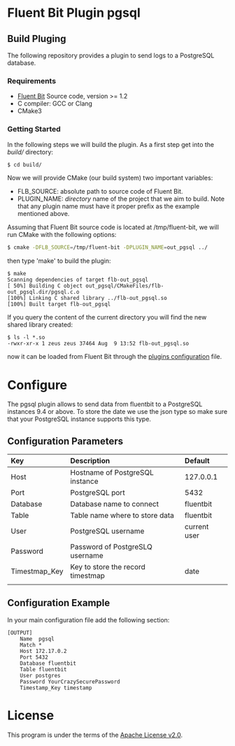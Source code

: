 # Fluent Bit Plugin pgsql

## Build Pluging
The following repository provides a plugin to send logs to a PostgreSQL database.

### Requirements

- [Fluent Bit](https://fluentbit.io) Source code, version >= 1.2
- C compiler: GCC or Clang
- CMake3

### Getting Started

In the following steps we will build the plugin. As a first step get into the _build/_ directory:

```bash
$ cd build/
```

Now we will provide CMake (our build system) two important variables:

- FLB\_SOURCE: absolute path to source code of Fluent Bit.
- PLUGIN\_NAME: _directory_ name of the project that we aim to build. Note that any plugin name must have it proper prefix as the example mentioned above.

Assuming that Fluent Bit source code is located at /tmp/fluent-bit, we will run CMake with the following options:

```bash
$ cmake -DFLB_SOURCE=/tmp/fluent-bit -DPLUGIN_NAME=out_pgsql ../
```

then type 'make' to build the plugin:

```
$ make
Scanning dependencies of target flb-out_pgsql
[ 50%] Building C object out_pgsql/CMakeFiles/flb-out_pgsql.dir/pgsql.c.o
[100%] Linking C shared library ../flb-out_pgsql.so
[100%] Built target flb-out_pgsql
```

If you query the content of the current directory you will find the new shared library created:

```
$ ls -l *.so
-rwxr-xr-x 1 zeus zeus 37464 Aug  9 13:52 flb-out_pgsql.so
```

now it can be loaded from Fluent Bit through the [plugins configuration](https://github.com/fluent/fluent-bit/blob/master/conf/plugins.conf) file.

# Configure

The pgsql plugin allows to send data from fluentbit to a PostgreSQL instances 9.4 or above. To store the date we use the json type
so make sure that your PostgreSQL instance supports this type.

## Configuration Parameters

| Key           | Description                       | Default      |
| :--           | :---                              | :--          |
| Host          | Hostname of PostgreSQL instance   | 127.0.0.1    |
| Port          | PostgreSQL port                   | 5432         |
| Database      | Database name to connect          | fluentbit    |
| Table         | Table name where to store data    | fluentbit    |
| User          | PostgreSQL username               | current user |
| Password      | Password of PostgreSLQ username   |              |
| Timestmap_Key | Key to store the record timestmap | date         |
|               |                                   |              |

## Configuration Example

In your main configuration file add the following section:

```text
[OUTPUT]
    Name  pgsql
    Match *
    Host 172.17.0.2
    Port 5432
    Database fluentbit
    Table fluentbit
    User postgres
    Password YourCrazySecurePassword
    Timestamp_Key timestamp

```


# License

This program is under the terms of the [Apache License v2.0](http://www.apache.org/licenses/LICENSE-2.0).
